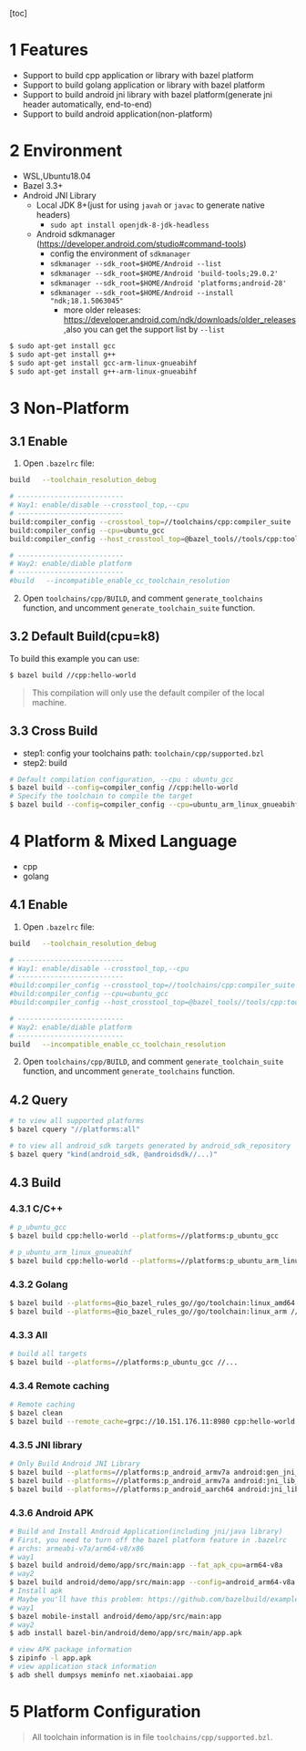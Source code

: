 [toc]

# 1 Features

- Support to build cpp application or library with bazel platform
- Support to build golang application or library with bazel platform
- Support to build android jni library with bazel platform(generate jni header automatically, end-to-end)
- Support to build android application(non-platform)

# 2 Environment

- WSL,Ubuntu18.04
- Bazel 3.3+
- Android JNI Library
    - Local JDK 8+(just for using `javah` or `javac` to generate native headers)
        - `sudo apt install openjdk-8-jdk-headless`
    - Android sdkmanager (https://developer.android.com/studio#command-tools)
        - config the environment of `sdkmanager`
        - `sdkmanager --sdk_root=$HOME/Android --list`
        - `sdkmanager --sdk_root=$HOME/Android 'build-tools;29.0.2'`
        - `sdkmanager --sdk_root=$HOME/Android 'platforms;android-28'`
        - `sdkmanager --sdk_root=$HOME/Android --install "ndk;18.1.5063045"`
            - more older releases: https://developer.android.com/ndk/downloads/older_releases ,also you can get the support list by `--list`


```bash
$ sudo apt-get install gcc
$ sudo apt-get install g++
$ sudo apt-get install gcc-arm-linux-gnueabihf
$ sudo apt-get install g++-arm-linux-gnueabihf
```

# 3 Non-Platform

## 3.1 Enable

1. Open `.bazelrc` file:

```bash
build   --toolchain_resolution_debug

# --------------------------
# Way1: enable/disable --crosstool_top,--cpu
# --------------------------
build:compiler_config --crosstool_top=//toolchains/cpp:compiler_suite
build:compiler_config --cpu=ubuntu_gcc
build:compiler_config --host_crosstool_top=@bazel_tools//tools/cpp:toolchain

# --------------------------
# Way2: enable/diable platform
# --------------------------
#build   --incompatible_enable_cc_toolchain_resolution
```

2. Open `toolchains/cpp/BUILD`, and comment `generate_toolchains` function, and uncomment `generate_toolchain_suite` function.

## 3.2 Default Build(cpu=k8)

To build this example you can use:

```bash
$ bazel build //cpp:hello-world
```

> This compilation will only use the default compiler of the local machine.

## 3.3 Cross Build

- step1: config your toolchains path: `toolchain/cpp/supported.bzl`
- step2: build

```bash
# Default compilation configuration, --cpu : ubuntu_gcc
$ bazel build --config=compiler_config //cpp:hello-world
# Specify the toolchain to compile the target
$ bazel build --config=compiler_config --cpu=ubuntu_arm_linux_gnueabihf //cpp:hello-world
```

# 4 Platform & Mixed Language

- cpp
- golang

## 4.1 Enable

1. Open `.bazelrc` file:

```bash
build   --toolchain_resolution_debug

# --------------------------
# Way1: enable/disable --crosstool_top,--cpu
# --------------------------
#build:compiler_config --crosstool_top=//toolchains/cpp:compiler_suite
#build:compiler_config --cpu=ubuntu_gcc
#build:compiler_config --host_crosstool_top=@bazel_tools//tools/cpp:toolchain

# --------------------------
# Way2: enable/diable platform
# --------------------------
build   --incompatible_enable_cc_toolchain_resolution
```

2. Open `toolchains/cpp/BUILD`, and comment `generate_toolchain_suite` function, and uncomment `generate_toolchains` function.

## 4.2 Query

```bash
# to view all supported platforms
$ bazel cquery "//platforms:all"

# to view all android_sdk targets generated by android_sdk_repository
$ bazel query "kind(android_sdk, @androidsdk//...)"
```

## 4.3 Build

### 4.3.1 C/C++

```bash
# p_ubuntu_gcc
$ bazel build cpp:hello-world --platforms=//platforms:p_ubuntu_gcc

# p_ubuntu_arm_linux_gnueabihf
$ bazel build cpp:hello-world --platforms=//platforms:p_ubuntu_arm_linux_gnueabihf
```

### 4.3.2 Golang

```bash
$ bazel build --platforms=@io_bazel_rules_go//go/toolchain:linux_amd64 golang/cmd/hello
$ bazel build --platforms=@io_bazel_rules_go//go/toolchain:linux_arm //golang/cmd/hello
```

### 4.3.3 All

```bash
# build all targets
$ bazel build --platforms=//platforms:p_ubuntu_gcc //...
```

### 4.3.4 Remote caching

```bash
# Remote caching
$ bazel clean
$ bazel build --remote_cache=grpc://10.151.176.11:8980 cpp:hello-world --platforms=//platforms:p_ubuntu_arm_linux_gnueabihf
```

### 4.3.5 JNI library

```bash
# Only Build Android JNI Library
$ bazel build --platforms=//platforms:p_android_armv7a android:gen_jni_header
$ bazel build --platforms=//platforms:p_android_armv7a android:jni_lib_shared
$ bazel build --platforms=//platforms:p_android_aarch64 android:jni_lib_shared
```

### 4.3.6 Android APK

```bash
# Build and Install Android Application(including jni/java library)
# First, you need to turn off the bazel platform feature in .bazelrc
# archs: armeabi-v7a/arm64-v8/x86
# way1
$ bazel build android/demo/app/src/main:app --fat_apk_cpu=arm64-v8a
# way2
$ bazel build android/demo/app/src/main:app --config=android_arm64-v8a
# Install apk
# Maybe you'll have this problem: https://github.com/bazelbuild/examples/issues/120
# way1
$ bazel mobile-install android/demo/app/src/main:app
# way2
$ adb install bazel-bin/android/demo/app/src/main/app.apk
```

```bash
# view APK package information
$ zipinfo -l app.apk
# view application stack information
$ adb shell dumpsys meminfo net.xiaobaiai.app
```

# 5 Platform Configuration

> All toolchain information is in file `toolchains/cpp/supported.bzl`.
